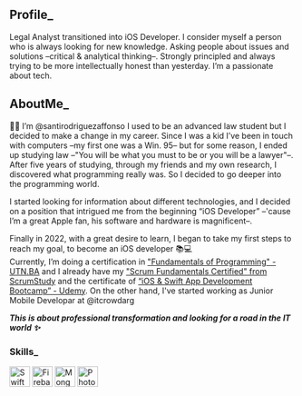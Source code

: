 ## Profile_
Legal Analyst transitioned into iOS Developer. 
I consider myself a person who is always looking for new knowledge. Asking people about issues and solutions –critical & analytical thinking–. 
Strongly principled and always trying to be more intellectually honest than yesterday. I’m a passionate about tech.

## AboutMe_

👋🏻 I’m @santirodriguezaffonso I used to be an advanced law student but I decided to make a change in my career. Since I was a kid I’ve been in touch with computers –my first one was a Win. 95– but for some reason, I ended up studying law –"You will be what you must to be or you will be a lawyer"–. 
After five years of studying, through my friends and my own research, I discovered what programming really was. So I decided to go deeper into the programming world.

I started looking for information about different technologies, and I decided on a position that intrigued me from the beginning “iOS Developer” –'cause I’m a great Apple fan, his software and hardware is magnificent–.

Finally in 2022, with a great desire to learn, I began to take my first steps to reach my goal, to become an iOS developer 📚💻      
Currently, I’m doing a certification in ["Fundamentals of Programming" - UTN.BA](https://sceu.frba.utn.edu.ar/e-learning/detalle/curso/338/fundamentos-de-la-programacion?id=999188122) and I already have my ["Scrum Fundamentals Certified" from ScrumStudy](https://www.scrumstudy.com/certification/verify?type=SFC&number=920503) and the certificate of [“iOS & Swift App Development Bootcamp” - Udemy](https://www.udemy.com/course/ios-13-app-development-bootcamp/).
On the other hand, I've started working as Junior Mobile Developar at @itcrowdarg

**_This is about professional transformation and looking for a road in the IT world ✨_**

### Skills_

<p align="left"> <a href="https://developer.apple.com/swift/" target="_blank" rel="noreferrer"><img src="https://raw.githubusercontent.com/danielcranney/readme-generator/main/public/icons/skills/swift-colored.svg" width="36" height="36" alt="Swift" /></a> <a href="https://firebase.google.com/" target="_blank" rel="noreferrer"><img src="https://raw.githubusercontent.com/danielcranney/readme-generator/main/public/icons/skills/firebase-colored.svg" width="36" height="36" alt="Firebase" /></a> <a href="https://www.mongodb.com/" target="_blank" rel="noreferrer"><img src="https://raw.githubusercontent.com/danielcranney/readme-generator/main/public/icons/skills/mongodb-colored.svg" width="36" height="36" alt="MongoDB" /></a> <a href="https://www.adobe.com/uk/products/photoshop.html" target="_blank" rel="noreferrer"><img src="https://raw.githubusercontent.com/danielcranney/readme-generator/main/public/icons/skills/photoshop-colored.svg" width="36" height="36" alt="Photoshop" /></a> </p>

<!---
santirodriguezaffonso/santirodriguezaffonso is a ✨ special ✨ repository because its `README.md` (this file) appears on your GitHub profile.
You can click the Preview link to take a look at your changes.
--->

